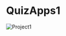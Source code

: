 # QuizApps1

![Project1](https://user-images.githubusercontent.com/95059726/160428336-3f92bc12-8187-49d2-85fe-3db6b0238570.png)
